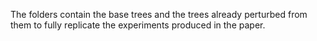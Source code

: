 The folders contain the base trees and the trees already perturbed from them to fully replicate the experiments produced in the paper.